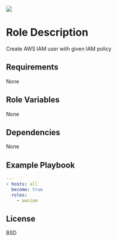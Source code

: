 
[![](https://github.com/ansible-roles-mamono210/awsiam/workflows/build/badge.svg)](https://github.com/ansible-roles-mamono210/awsiam/actions?query=workflow%3Abuild)

Role Description
=========

Create AWS IAM user with given IAM policy

Requirements
------------

None

Role Variables
--------------

None

Dependencies
------------

None

Example Playbook
----------------

```YAML
---
- hosts: all
  become: true
  roles:
    - awsiam
```

License
-------

BSD
